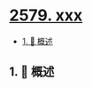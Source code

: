 # [2579. xxx](https://github.com/Tdahuyou/TNotes.leetcode/tree/main/notes/2579.%20xxx)

<!-- region:toc -->

- [1. 📝 概述](#1--概述)

<!-- endregion:toc -->

## 1. 📝 概述
